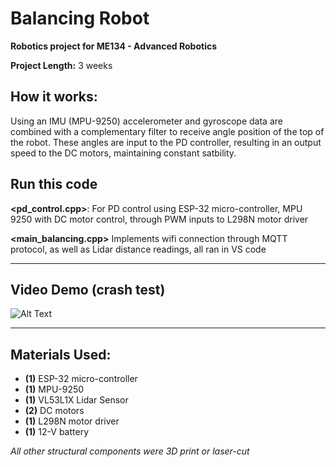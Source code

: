 # Balancing Robot 
**Robotics project for ME134 - Advanced Robotics** 

**Project Length:** 3 weeks

## How it works:
Using an IMU (MPU-9250) accelerometer and gyroscope data are combined with a complementary filter to receive angle position of the top of the robot. These angles are input to the PD controller, resulting in an output speed to the DC motors, maintaining constant satbility.


## Run this code

**<pd_control.cpp>**: For PD control using ESP-32 micro-controller, MPU 9250 with DC motor control, through PWM inputs to L298N motor driver

**<main_balancing.cpp>** Implements wifi connection through MQTT protocol, as well as Lidar distance readings, all ran in VS code 


---

## Video Demo (crash test)
![Alt Text](Media/closer.gif)

---

## Materials Used:

- **(1)** ESP-32 micro-controller 
- **(1)** MPU-9250
- **(1)** VL53L1X Lidar Sensor
- **(2)** DC motors
- **(1)** L298N motor driver
- **(1)** 12-V battery

*All other structural components were 3D print or laser-cut* 
